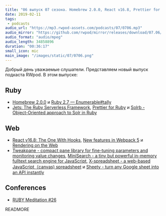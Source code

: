 ```yaml
---
title: "06 выпуск 07 сезона. Homebrew 2.0.0, React v16.8, Prettier for Ruby, Jets, Tweakpane, MiniSearch, X-spreadsheet и прочее"
date: 2019-02-11
tags:
 - podcasts
audio_url: "https://mp3.rwpod-assets.com/podcasts/07/0706.mp3"
audio_mirror: "https://github.com/rwpod/mirror/releases/download/07.06/0706.mp3"
audio_format: "audio/mpeg"
audio_length: 34858896
duration: "00:36:17"
small_icon: mic
main_image: "/images/static/07/0706.png"
---
```


Добрый день уважаемые слушатели. Представляем новый выпуск подкаста RWpod. В этом выпуске:

## Ruby

 - [Homebrew 2.0.0](https://brew.sh/2019/02/02/homebrew-2.0.0/) и [Ruby 2.7 — Enumerable#tally](https://medium.com/@baweaver/ruby-2-7-enumerable-tally-a706a5fb11ea)
 - [Jets: The Ruby Serverless Framework](http://rubyonjets.com/), [Prettier for Ruby](https://github.com/prettier/plugin-ruby) и [Solrb - Object-Oriented approach to Solr in Ruby](https://github.com/machinio/solrb)

## Web

 - [React v16.8: The One With Hooks](https://reactjs.org/blog/2019/02/06/react-v16.8.0.html), [New features in Webpack 5](https://blog.logrocket.com/new-features-in-webpack-5-2559755adf5e) и [Rendering on the Web](https://developers.google.com/web/updates/2019/02/rendering-on-the-web)
 - [Tweakpane - compact pane library for fine-tuning parameters and monitoring value changes](https://cocopon.github.io/tweakpane/), [MiniSearch - a tiny but powerful in-memory fulltext search engine for JavaScript](https://lucaong.github.io/minisearch/), [X-spreadsheet - a web-based JavaScript（canvas) spreadsheet](https://github.com/myliang/x-spreadsheet) и [Sheety - turn any Google sheet into an API instantly](https://sheety.co/)

## Conferences

 - [RUBY Meditation #26](http://www.rubymeditation.com/)


READMORE
